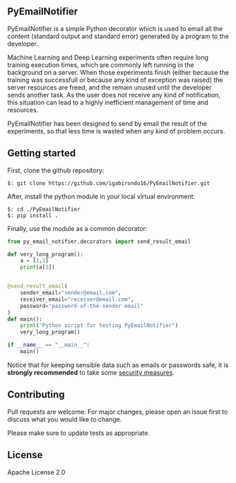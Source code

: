 
## PyEmailNotifier

PyEmailNotifier is a simple Python decorator which is used to email all the content (standard output and standard error) generated by a program to the developer.

Machine Learning and Deep Learning experiments often require long training execution times, which are commonly left running in the background on a server. When those experiments finish (either because the training was successfull or because any kind of exception was raised) the server resources are freed, and the remain unused until the developer sends another task. As the user does not receive any kind of notification, this situation can lead to a highly inefficient management of time and resources.

PyEmailNotifier has been designed to send by email the result of the experiments, so that less time is wasted when any kind of problem occurs.

## Getting started

First, clone the github repository:

```shell
$: git clone https://github.com/igabirondo16/PyEmailNotifier.git
```

After, install the python module in your local virtual environment:

```shell
$: cd ./PyEmailNotifier
$: pip install .
```

Finally, use the module as a common decorator:

```python
from py_email_notifier.decorators import send_result_email

def very_long_program():
    a = [1,2]
    print(a[3])


@send_result_email(
    sender_email="sender@email.com",
    receiver_email="receiver@email.com",
    password="password-of-the-sender-email"
)
def main():
    print("Python script for testing PyEmailNotifier")
    very_long_program()

if __name__ == "__main__":
    main()
```

Notice that for keeping sensible data such as emails or passwords safe, it is **strongly recommended** to take some [security measures](https://blog.gitguardian.com/how-to-handle-secrets-in-python/).

## Contributing

Pull requests are welcome. For major changes, please open an issue first to discuss what you would like to change.

Please make sure to update tests as appropriate.

## License

Apache License 2.0